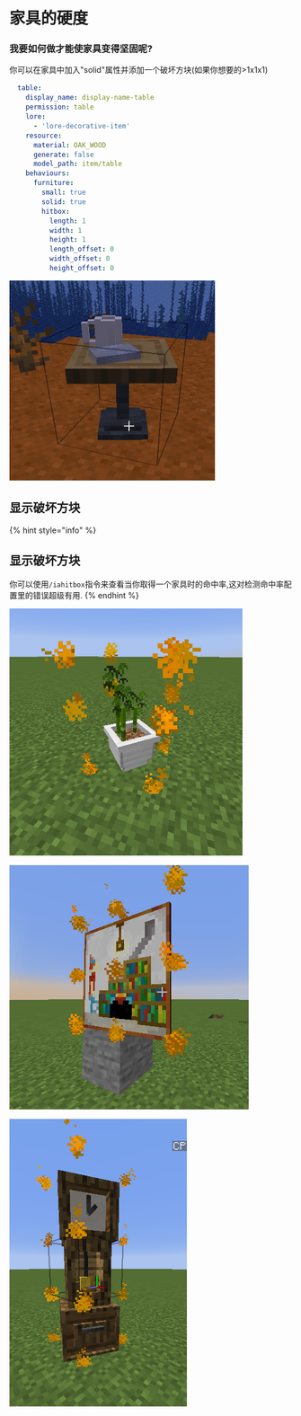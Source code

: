 # 家具的硬度

### 我要如何做才能使家具变得坚固呢?

你可以在家具中加入"solid"属性并添加一个破坏方块\(如果你想要的&gt;1x1x1\)

```yaml
  table:
    display_name: display-name-table
    permission: table
    lore:
      - 'lore-decorative-item'
    resource:
      material: OAK_WOOD
      generate: false
      model_path: item/table
    behaviours:
      furniture:
        small: true
        solid: true
        hitbox:
          length: 1
          width: 1
          height: 1
          length_offset: 0
          width_offset: 0
          height_offset: 0
```

![](../../../../.gitbook/assets/image%20%2815%29.png)

## 显示破坏方块 <a id="show-the-hitbox"></a>

{% hint style="info" %}
## 显示破坏方块

你可以使用`/iahitbox`指令来查看当你取得一个家具时的命中率,这对检测命中率配置里的错误超级有用.
{% endhint %}

![](../../../../.gitbook/assets/immagine%20%2863%29%20%282%29%20%283%29%20%282%29%20%281%29%20%286%29.png)

![](../../../../.gitbook/assets/immagine%20%2865%29.png)

![](../../../../.gitbook/assets/immagine%20%2858%29.png)

